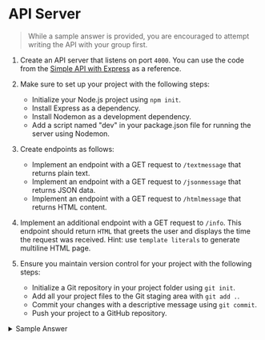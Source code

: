 # API Server

> While a sample answer is provided, you are  encouraged to attempt writing the API with your group first.
 
1. Create an API server that listens on port `4000`. You can use the code from the [Simple API with Express](./part1-express-lab.md) as a reference.

2. Make sure to set up your project with the following steps:
   - Initialize your Node.js project using `npm init`.
   - Install Express as a dependency.
   - Install Nodemon as a development dependency.
   - Add a script named "dev" in your package.json file for running the server using Nodemon.

3. Create endpoints as follows:
   - Implement an endpoint with a GET request to `/textmessage` that returns plain text.
   - Implement an endpoint with a GET request to `/jsonmessage` that returns JSON data.
   - Implement an endpoint with a GET request to `/htmlmessage` that returns HTML content.

4. Implement an additional endpoint with a GET request to `/info`.  This endpoint should return `HTML` that greets the user and displays the time the request was received. Hint: use `template literals` to generate multiline HTML page.

5. Ensure you maintain version control for your project with the following steps:
   - Initialize a Git repository in your project folder using `git init`.
   - Add all your project files to the Git staging area with `git add .`.
   - Commit your changes with a descriptive message using `git commit`.
   - Push your project to a GitHub repository.



<details>
<summary>Sample Answer</summary

[Here](../activity2/api/server.js)

</details>
